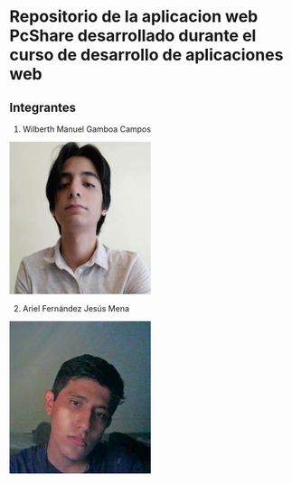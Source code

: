 # Repositorio de la aplicacion web PcShare desarrollado durante el curso de desarrollo de aplicaciones web

## Integrantes 

1. Wilberth Manuel Gamboa Campos
<img src = "Wilberth Gamboa.jfif" width = "250" height = "270">

2. Ariel Fernández Jesús Mena
<img src = "Ariel Fernandez.jpg" width = "250" height = "270">

